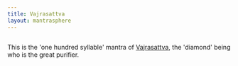 ```yaml
---  
title: Vajrasattva  
layout: mantrasphere  
---  
```

  
  
<img src="/{{ site.baseurl }}/assets/images/mantrasphere/vajrasattva.jpg" alt="" />  


This is the 'one hundred syllable' mantra of <a href="http://en.wikipedia.org/wiki/Vajrasattva">Vajrasattva</a>, the 'diamond' being who is the great purifier.
